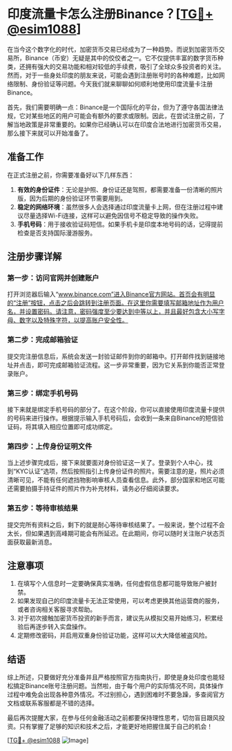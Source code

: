 # 印度流量卡怎么注册Binance？[[TG💪+ @esim1088](https://t.me/s/esim1088)]

在当今这个数字化的时代，加密货币交易已经成为了一种趋势。而说到加密货币交易所，Binance（币安）无疑是其中的佼佼者之一。它不仅提供丰富的数字货币种类，还拥有强大的交易功能和相对较低的手续费，吸引了全球众多投资者的关注。然而，对于一些身处印度的朋友来说，可能会遇到注册账号时的各种难题，比如网络限制、身份验证等问题。今天我们就来聊聊如何顺利地使用印度流量卡注册Binance。

首先，我们需要明确一点：Binance是一个国际化的平台，但为了遵守各国法律法规，它对某些地区的用户可能会有额外的要求或限制。因此，在尝试注册之前，了解当地政策是非常重要的。如果你已经确认可以在印度合法地进行加密货币交易，那么接下来就可以开始准备了。

## 准备工作

在正式注册之前，你需要准备好以下几样东西：

1. **有效的身份证件**：无论是护照、身份证还是驾照，都需要准备一份清晰的照片版，因为后期的身份验证环节需要用到。
2. **稳定的网络环境**：虽然很多人会选择通过印度流量卡上网，但在注册过程中建议尽量选择Wi-Fi连接，这样可以避免因信号不稳定导致的操作失败。
3. **手机号码**：用于接收验证码短信。如果手机卡是印度本地号码的话，记得提前检查是否支持国际漫游服务。

## 注册步骤详解

### 第一步：访问官网并创建账户

打开浏览器后输入“www.binance.com”进入Binance官方网站。首页会有明显的“注册”按钮，点击之后会跳转到注册页面。在这里你需要填写邮箱地址作为用户名，并设置密码。请注意，密码强度至少要达到中等以上，并且最好包含大小写字母、数字以及特殊字符，以提高账户安全性。

### 第二步：完成邮箱验证

提交完注册信息后，系统会发送一封验证邮件到你的邮箱中。打开邮件找到链接地址并点击，即可完成邮箱验证流程。这一步非常重要，因为它关系到你能否正常登录账户。

### 第三步：绑定手机号码

接下来就是绑定手机号码的部分了。在这个阶段，你可以直接使用印度流量卡提供的号码来进行操作。根据提示输入手机号码后，会收到一条来自Binance的短信验证码，将其填入相应位置即可成功绑定。

### 第四步：上传身份证明文件

当上述步骤完成后，接下来就要面对身份验证这一关了。登录到个人中心，找到“KYC认证”选项，然后按照指引上传身份证件的照片。需要注意的是，照片必须清晰可见，不能有任何遮挡物影响审核人员查看信息。此外，部分国家和地区可能还需要拍摄手持证件的照片作为补充材料，请务必仔细阅读要求。

### 第五步：等待审核结果

提交完所有资料之后，剩下的就是耐心等待审核结果了。一般来说，整个过程不会太长，但如果遇到高峰期可能会有所延迟。在此期间，你可以随时关注账户状态页面获取最新消息。

## 注意事项

1. 在填写个人信息时一定要确保真实准确，任何虚假信息都可能导致账户被封禁。
2. 如果发现自己的印度流量卡无法正常使用，可以考虑更换其他运营商的服务，或者咨询相关客服寻求帮助。
3. 对于初次接触加密货币投资的新手而言，建议先从模拟交易开始练习，积累经验后再逐步转入实盘操作。
4. 定期修改密码，并启用双重身份验证功能，这样可以大大降低被盗风险。

## 结语

综上所述，只要做好充分准备并且严格按照官方指南执行，即使是身处印度也能轻松搞定Binance账号注册问题。当然啦，由于每个用户的实际情况不同，具体操作过程中难免会出现各种意外情况。不过别担心，遇到困难时不要急躁，多查阅官方文档或联系客服都是不错的选择。

最后再次提醒大家，在参与任何金融活动之前都要保持理性思考，切勿盲目跟风投资。只有掌握了足够的知识和技术之后，才能更好地把握住属于自己的机会！

[[TG💪+ @esim1088](https://t.me/s/esim1088) ![Image](https://i.postimg.cc/4NQfJmqS/Snipaste-2025-05-13-00-14-12.png)]